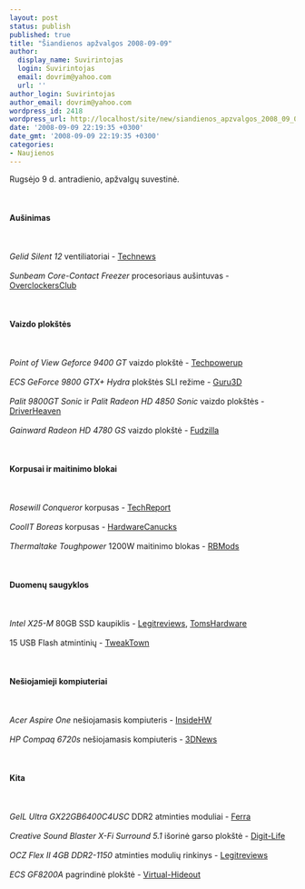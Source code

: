 ```yaml
---
layout: post
status: publish
published: true
title: "Šiandienos apžvalgos 2008-09-09"
author:
  display_name: Suvirintojas
  login: Suvirintojas
  email: dovrim@yahoo.com
  url: ''
author_login: Suvirintojas
author_email: dovrim@yahoo.com
wordpress_id: 2418
wordpress_url: http://localhost/site/new/siandienos_apzvalgos_2008_09_09/
date: '2008-09-09 22:19:35 +0300'
date_gmt: '2008-09-09 22:19:35 +0300'
categories:
- Naujienos
---
```

<p>Rugsėjo 9 d. antradienio, apžvalgų suvestinė.<br />
<br><br />
<br><b>Aušinimas</b><br />
<br><br />
<br><i>Gelid Silent 12</i> ventiliatoriai - <a class="ns" href="http://www.technews.lt/?id=Kas&amp;Id=2334">Technews</a><br />
<br><i>Sunbeam Core-Contact Freezer</i> procesoriaus aušintuvas - <a class="ns" href="http://www.overclockersclub.com/reviews/sunbeam_corecontactfreezer/">OverclockersClub</a><br />
<br><br />
<br><b>Vaizdo plokštės</b><br />
<br><br />
<br><i>Point of View Geforce 9400 GT</i> vaizdo plokštė - <a class="ns" href="http://www.techpowerup.com/reviews/Point_Of_View/GeForce_9400_GT_1_GB/">Techpowerup</a><br />
<br><i>ECS GeForce 9800 GTX+ Hydra</i> plokštės SLI režime - <a class="ns" href="http://www.guru3d.com/article/ecs-geforce-9800-gtx-hydra-sli/">Guru3D</a><br />
<br><i>Palit 9800GT Sonic</i> ir <i>Palit Radeon HD 4850 Sonic</i> vaizdo plokštės - <a class="ns" href="http://www.driverheaven.net/reviews.php?reviewid=624">DriverHeaven</a><br />
<br><i>Gainward Radeon HD 4780 GS</i> vaizdo plokštė - <a class="ns" href="http://www.fudzilla.com/index.php?option=com_content&amp;task=view&amp;id=9321&amp;Itemid=1">Fudzilla</a><br />
<br><br />
<br><b>Korpusai ir maitinimo blokai</b><br />
<br><br />
<br><i>Rosewill Conqueror</i> korpusas - <a class="ns" href="http://www.techreport.com/articles.x/15419">TechReport</a><br />
<br><i>CoolIT Boreas</i> korpusas - <a class="ns" href="http://www.hardwarecanucks.com/forum/hardware-canucks-reviews/9731-coolit-boreas-mtec-chassis-review.html">HardwareCanucks</a><br />
<br><i>Thermaltake Toughpower</i> 1200W maitinimo blokas - <a class="ns" href="http://www.rbmods.com/Articles/Thermaltake/Toughpower_1200w/1.php">RBMods</a><br />
<br><br />
<br><b>Duomenų saugyklos</b><br />
<br><br />
<br><i>Intel X25-M</i> 80GB SSD kaupiklis - <a class="ns" href="http://www.legitreviews.com/article/788/1/">Legitreviews</a>, <a class="ns" href="http://www.tomshardware.com/reviews/Intel-x25-m-SSD,2012.html">TomsHardware</a><br />
<br>15 USB Flash atmintinių - <a class="ns" href="http://www.tweaktown.com/articles/1589/mega_fifteen_way_usb_2_0_flash_drive_roundup/index.html">TweakTown</a><br />
<br><br />
<br><b>Nešiojamieji kompiuteriai</b><br />
<br><br />
<br><i>Acer Aspire One</i> nešiojamasis kompiuteris - <a class="ns" href="http://www.insidehw.com/Reviews/Notebooks/Acer-Aspire-One-Netbook.html">InsideHW</a><br />
<br><i>HP Compaq 6720s</i> nešiojamasis kompiuteris - <a class="ns" href="http://www.3dnews.ru/mobile/hp_compaq_6720s/">3DNews</a><br />
<br><br />
<br><b>Kita</b><br />
<br><br />
<br><i>GeIL Ultra GX22GB6400C4USC</i> DDR2 atminties moduliai - <a class="ns" href="http://www.ferra.ru/online/system/81163/">Ferra</a><br />
<br><i>Creative Sound Blaster X-Fi Surround 5.1</i> išorinė garso plokštė - <a class="ns" href="http://www.digit-life.com/articles3/multimedia/creative-xfi-surround-51-p1.html">Digit-Life</a><br />
<br><i>OCZ Flex II 4GB DDR2-1150</i> atminties modulių rinkinys - <a class="ns" href="http://www.legitreviews.com/article/783/1/">Legitreviews</a><br />
<br><i>ECS GF8200A</i> pagrindinė plokštė - <a class="ns" href="http://www.virtual-hideout.net/reviews/ECS_GF8200A/index.shtml">Virtual-Hideout</a><br />
<br><br />
<br><br />
<br></p>
